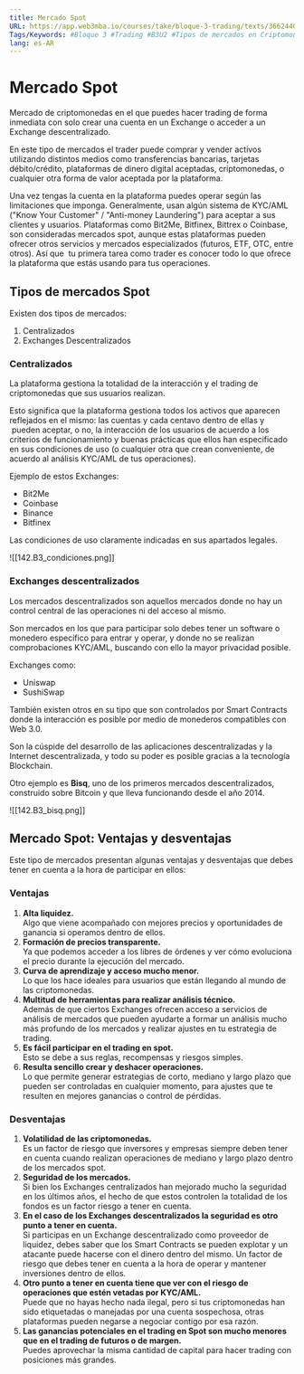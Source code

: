 ```yaml
---
title: Mercado Spot
URL: https://app.web3mba.io/courses/take/bloque-3-trading/texts/36624408-u2-01-i-mercados-spot
Tags/Keywords: #Bloque 3 #Trading #B3U2 #Tipos de mercados en Criptomonedas #tipos de mercado #mercado de criptomonedas #Alberto Martín #spot #mercado spot
lang: es-AR
---
```

# Mercado Spot
Mercado de criptomonedas en el que puedes hacer trading de forma inmediata con solo crear una cuenta en un Exchange o acceder a un Exchange descentralizado.

En este tipo de mercados el trader puede comprar y vender activos utilizando distintos medios como transferencias bancarias, tarjetas débito/crédito, plataformas de dinero digital aceptadas, criptomonedas, o cualquier otra forma de valor aceptada por la plataforma. 

Una vez tengas la cuenta en la plataforma puedes operar según las limitaciones que imponga. Generalmente, usan algún sistema de KYC/AML ("Know Your Customer" / "Anti-money Laundering") para aceptar a sus clientes y usuarios. Plataformas como Bit2Me, Bitfinex, Bittrex o Coinbase, son consideradas mercados spot, aunque estas plataformas pueden ofrecer otros servicios y mercados especializados (futuros, ETF, OTC, entre otros). Así que  tu primera tarea como trader es conocer todo lo que ofrece la plataforma que estás usando para tus operaciones. 

## Tipos de mercados Spot
Existen dos tipos de mercados:
1. Centralizados
2. Exchanges Descentralizados

### Centralizados
La plataforma gestiona la totalidad de la interacción y el trading de criptomonedas que sus usuarios realizan.  

Esto significa que la plataforma gestiona todos los activos que aparecen reflejados en el mismo: las cuentas y cada centavo dentro de ellas y  pueden aceptar, o no, la interacción de los usuarios de acuerdo a los criterios de funcionamiento y buenas prácticas que ellos han especificado en sus condiciones de uso (o cualquier otra que crean conveniente, de acuerdo al análisis KYC/AML de tus operaciones).

Ejemplo de estos Exchanges: 
- Bit2Me
- Coinbase
- Binance
- Bitfinex

Las condiciones de uso claramente indicadas en sus apartados legales. 

![[142.B3_condiciones.png]]

### Exchanges descentralizados
Los mercados descentralizados son aquellos mercados donde no hay un control central de las operaciones ni del acceso al mismo. 

Son mercados en los que para participar solo debes tener un software o monedero específico para entrar y operar, y donde no se realizan comprobaciones KYC/AML, buscando con ello la mayor privacidad posible. 

Exchanges como: 
- Uniswap
- SushiSwap 

También existen otros en su tipo que son controlados por Smart Contracts donde la interacción es posible por medio de monederos compatibles con Web 3.0. 

Son la cúspide del desarrollo de las aplicaciones descentralizadas y la Internet descentralizada, y todo su poder es posible gracias a la tecnología Blockchain. 

Otro ejemplo es **Bisq**, uno de los primeros mercados descentralizados, construido sobre Bitcoin y que lleva funcionando desde el año 2014. 

![[142.B3_bisq.png]]   

## Mercado Spot: Ventajas y desventajas
Este tipo de mercados presentan algunas ventajas y desventajas que debes tener en cuenta a la hora de participar en ellos:

### Ventajas
1. **Alta liquidez.**  
    Algo que viene acompañado con mejores precios y oportunidades de ganancia si operamos dentro de ellos. 
2. **Formación de precios transparente.**  
    Ya que podemos acceder a los libres de órdenes y ver cómo evoluciona el precio durante la ejecución del mercado.
3. **Curva de aprendizaje y acceso mucho menor.**  
    Lo que los hace ideales para usuarios que están llegando al mundo de las criptomonedas. 
4. **Multitud de herramientas para realizar análisis técnico.**  
    Además de que ciertos Exchanges ofrecen acceso a servicios de análisis de mercados que pueden ayudarte a formar un análisis mucho más profundo de los mercados y realizar ajustes en tu estrategia de trading. 
5. **Es fácil participar en el trading en spot.**  
    Esto se debe a sus reglas, recompensas y riesgos simples. 
6. **Resulta sencillo crear y deshacer operaciones.**  
    Lo que permite generar estrategias de corto, mediano y largo plazo que pueden ser controladas en cualquier momento, para ajustes que te resulten en mejores ganancias o control de pérdidas.

### Desventajas
1. **Volatilidad de las criptomonedas.**  
    Es un factor de riesgo que inversores y empresas siempre deben tener en cuenta cuando realizan operaciones de mediano y largo plazo dentro de los mercados spot. 
2. **Seguridad de los mercados.**  
    Si bien los Exchanges centralizados han mejorado mucho la seguridad en los últimos años, el hecho de que estos controlen la totalidad de los fondos es un factor riesgo a tener en cuenta. 
3. **En el caso de los Exchanges descentralizados la seguridad es otro punto a tener en cuenta.**  
    Si participas en un Exchange descentralizado como proveedor de liquidez, debes saber que los Smart Contracts se pueden explotar y un atacante puede hacerse con el dinero dentro del mismo. Un factor de riesgo que debes tener en cuenta a la hora de operar y mantener inversiones dentro de ellos. 
4. **Otro punto a tener en cuenta tiene que ver con el riesgo de operaciones que estén vetadas por KYC/AML.**  
    Puede que no hayas hecho nada ilegal, pero si tus criptomonedas han sido etiquetadas o manejadas por una cuenta sospechosa, otras plataformas pueden negarse a negociar contigo por esa razón. 
5. **Las ganancias potenciales en el trading en Spot son mucho menores que en el trading de futuros o de margen.**  
    Puedes aprovechar la misma cantidad de capital para hacer trading con posiciones más grandes.